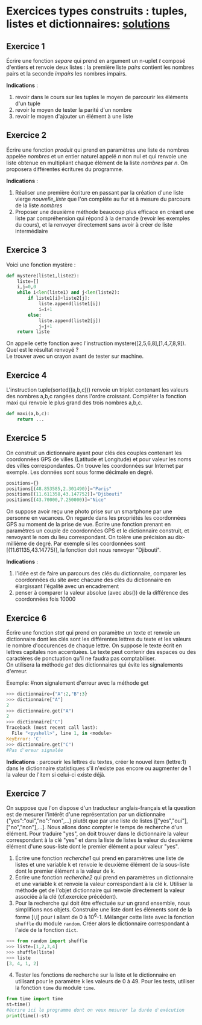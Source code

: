 # Exercices types construits : tuples, listes et dictionnaires: [solutions](https://drive.google.com/file/d/1aWLW5zS34utkTZlalqH_sMUEzSXX7Sq4/view?usp=sharing)

## Exercice 1

Écrire une fonction _separe_ qui prend en argument un n-uplet _t_ composé d'entiers et renvoie deux listes : la première liste _pairs_ contient les nombres pairs et la seconde _impairs_ les nombres impairs.

__Indications__ : 
1) revoir dans le cours sur les tuples le moyen de parcourir les éléments d'un tuple
2) revoir le moyen de tester la parité d'un nombre
3) revoir le moyen d'ajouter un élément à une liste

## Exercice 2

Écrire une fonction _produit_ qui prend en paramètres une liste de nombres appelée _nombres_ et un entier naturel appelé _n_ non nul et qui renvoie une liste obtenue en multipliant chaque élément de la liste _nombres_ par _n_. On proposera différentes écritures du programme.

__Indications__ : 
1) Réaliser une première écriture en passant par la création d'une liste vierge _nouvelle_liste_ que l'on complète au fur et à mesure du parcours de la liste _nombres_
2) Proposer une deuxième méthode beaucoup plus efficace en créant une liste par compréhension qui répond à la demande (revoir les exemples du cours), et la renvoyer directement sans avoir à créer de liste intermédiaire 

## Exercice 3

Voici une fonction mystère :
```Python
def mystere(liste1,liste2):
    liste=[]
    i,j=0,0
    while i<len(liste1) and j<len(liste2):
        if liste1[i]<liste2[j]:
            liste.append(liste1[i])
            i=i+1
        else:
            liste.append(liste2[j])
            j=j+1
    return liste
```
On appelle cette fonction avec l'instruction mystere([2,5,6,8],[1,4,7,8,9]). Quel est le résultat renvoyé ?   
Le trouver avec un crayon avant de tester sur machine.


## Exercice 4

L'instruction tuple(sorted((a,b,c))) renvoie un triplet contenant les valeurs des nombres a,b,c rangées dans l'ordre croissant. Compléter la fonction maxi qui renvoie le plus grand des trois nombres a,b,c.

```Python
def maxi(a,b,c):
    return ...
```

## Exercice 5

On construit un dictionnaire ayant pour clés des couples contenant les coordonnées GPS de villes (Latitude et Longitude) et pour valeur les noms des villes correspondantes. On trouve les coordonnées sur Internet par exemple. Les données sont sous forme décimale en degré.      

```Python
positions={}
positions[(48.853585,2.301490)]="Paris"
positions[(11.611358,43.147752)]="Djibouti"
positions[(43.70000,7.250000)]="Nice"
```
On suppose avoir reçu une photo prise sur un smartphone par une personne en vacances. On regarde dans les propriétés les coordonnées GPS au moment de la prise de vue. Écrire une fonction prenant en paramètres un couple de coordonnées GPS et le dictionnaire construit, et renvoyant le nom du lieu correspondant. On tolère une précision au dix-millième de degré.
Par exemple si les coordonnées sont [(11.61135,43.14775)], la fonction doit nous renvoyer "Djibouti".

__Indications__ : 
1) l'idée est de faire un parcours des clés du dictionnaire, comparer les coordonnées du site avec chacune des clés du dictionnaire en élargissant l'égalité avec un encadrement
2) penser à comparer la valeur absolue (avec abs()) de la différence des coordonnées fois 10000

## Exercice 6

Écrire une fonction _stat_ qui prend en paramètre un texte et renvoie un dictionnaire dont les clés sont les différentes lettres du texte et les valeurs le nombre d'occurences de chaque lettre. On suppose le texte écrit en lettres capitales non accentuées. Le texte peut contenir des espaces ou des caractères de ponctuation qu'il ne faudra pas comptabiliser.  
On utilisera la méthode _get_ des dictionnaires qui évite les signalements d'erreur.

Exemple: #non signalement d'erreur avec la méthode get

```Python
>>> dictionnaire={"A":2,"B":3}
>>> dictionnaire["A"]
2
>>> dictionnaire.get("A")
2
>>> dictionnaire["C"]
Traceback (most recent call last):
  File "<pyshell>", line 1, in <module>
KeyError: 'C'
>>> dictionnaire.get("C")
#Pas d'ereur signalée
```

__Indications__ : parcourir les lettres du textes, créer le nouvel item (lettre:1) dans le dictionnaire statistiques s'il n'existe pas encore ou augmenter de 1 la valeur de l'item si celui-ci existe déjà.

## Exercice 7

On suppose que l'on dispose d'un traducteur anglais-français et la question est de mesurer l'intérêt d'une représentation par un dictionnaire {"yes":"oui","no":"non",...} plutôt que par une liste de listes [["yes","oui"],["no","non"],...]. Nous allons donc compter le temps de recherche d'un élément. Pour traduire "yes", on doit trouver dans le dictionnaire la valeur correspondant à la clé "yes" et dans la liste de listes la valeur du deuxième élément d'une sous-liste dont le premier élément a pour valeur "yes".
1. Écrire une fonction _recherche1_ qui prend en paramètres une liste de listes et une variable k et renvoie le deuxième élément de la sous-liste dont le premier élément a la valeur de k.
2. Écrire une fonction _recherche2_ qui prend en paramètres un dictionnaire et une variable k et renvoie la valeur correspondant à la clé k. Utiliser la méthode get de l'objet dictionnaire qui renvoie directement la valeur associée à la clé (cf.exercice précédent).
3. Pour la recherche qui doit être effectuée sur un grand ensemble, nous simplifions nos objets. Construire une liste dont les éléments sont de la forme [i,i] pour i allant de 0 à 10<sup>6</sup>-1. Mélanger cette liste avec la fonction `shuffle` du module `random`. Créer alors le dictionnaire correspondant à l'aide de la fonction `dict`.

```Python
>>> from random import shuffle
>>> liste=[1,2,3,4]
>>> shuffle(liste)
>>> liste
[3, 4, 1, 2]
```

4. Tester les fonctions de recherche sur la liste et le dictionnaire en utilisant pour le paramètre k les valeurs de 0 à 49. Pour les tests, utiliser la fonction `time` du module `time`. 

```Python
from time import time
st=time()
#écrire ici le programme dont on veux mesurer la durée d'exécution
print(time()-st)
```





